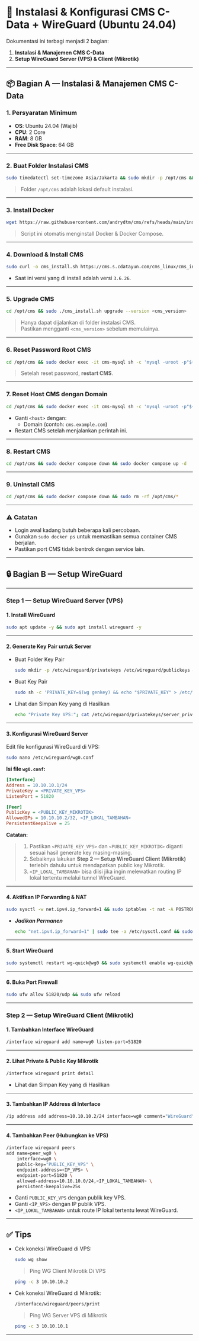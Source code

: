 # 🚀 Instalasi & Konfigurasi CMS C-Data + WireGuard (Ubuntu 24.04)

Dokumentasi ini terbagi menjadi 2 bagian:

1. **Instalasi & Manajemen CMS C-Data**
2. **Setup WireGuard Server (VPS) & Client (Mikrotik)**

---

## 📦 Bagian A — Instalasi & Manajemen CMS C-Data

### 1. Persyaratan Minimum

- **OS**: Ubuntu 24.04 (Wajib)
- **CPU**: 2 Core
- **RAM**: 8 GB
- **Free Disk Space**: 64 GB

---

### 2. Buat Folder Instalasi CMS

```bash
sudo timedatectl set-timezone Asia/Jakarta && sudo mkdir -p /opt/cms && sudo chmod -R 755 /opt/cms && cd /opt/cms
```

> Folder `/opt/cms` adalah lokasi default instalasi.

---

### 3. Install Docker

```bash
wget https://raw.githubusercontent.com/andrydtm/cms/refs/heads/main/install_docker.sh && sudo chmod +x install_docker.sh && sudo ./install_docker.sh
```

> Script ini otomatis menginstall Docker & Docker Compose.

---

### 4. Download & Install CMS

```bash
sudo curl -o cms_install.sh https://cms.s.cdatayun.com/cms_linux/cms_install.sh && sudo chmod +x ./cms_install.sh && sudo ./cms_install.sh install --version 3.6.26
```

- Saat ini versi yang di install adalah versi `3.6.26`.  

---

### 5. Upgrade CMS

```bash
cd /opt/cms && sudo ./cms_install.sh upgrade --version <cms_version>
```

> Hanya dapat dijalankan di folder instalasi CMS.  
> Pastikan mengganti `<cms_version>` sebelum memulainya.

---

### 6. Reset Password Root CMS

```bash
cd /opt/cms && sudo docker exec -it cms-mysql sh -c 'mysql -uroot -p"${MYSQL_ROOT_PASSWORD}" ccssx_boot -e "source /reset_pwd/reset_pwd.sql"'
```

> Setelah reset password, **restart CMS**.

---

### 7. Reset Host CMS dengan Domain

```bash
cd /opt/cms && sudo docker exec -it cms-mysql sh -c 'mysql -uroot -p"${MYSQL_ROOT_PASSWORD}" ccssx_boot -e "update sys_tenant set ip = \"<host>\" "'
```

- Ganti `<host>` dengan:
  - Domain (contoh: `cms.example.com`)
- Restart CMS setelah menjalankan perintah ini.

---

### 8. Restart CMS

```bash
cd /opt/cms && sudo docker compose down && sudo docker compose up -d
```

---

### 9. Uninstall CMS

```bash
cd /opt/cms && sudo docker compose down && sudo rm -rf /opt/cms/*
```

---

### ⚠️ Catatan

- Login awal kadang butuh beberapa kali percobaan.
- Gunakan `sudo docker ps` untuk memastikan semua container CMS berjalan.
- Pastikan port CMS tidak bentrok dengan service lain.

---

## 🔒 Bagian B — Setup WireGuard

---

### Step 1 — Setup WireGuard Server (VPS)

#### 1. Install WireGuard

  ```bash
  sudo apt update -y && sudo apt install wireguard -y
  ```

---

#### 2. Generate Key Pair untuk Server
- Buat Folder Key Pair
  ```bash
  sudo mkdir -p /etc/wireguard/privatekeys /etc/wireguard/publickeys && sudo chmod 700 /etc/wireguard/privatekeys
  ```
- Buat Key Pair
  ```bash
  sudo sh -c 'PRIVATE_KEY=$(wg genkey) && echo "$PRIVATE_KEY" > /etc/wireguard/privatekeys/server_privatekey && echo "$PRIVATE_KEY" | wg pubkey > /etc/wireguard/publickeys/server_publickey'
  ```
- Lihat dan Simpan Key yang di Hasilkan
  ```bash
  echo "Private Key VPS:"; cat /etc/wireguard/privatekeys/server_privatekey; echo "Public Key VPS:"; cat /etc/wireguard/publickeys/server_publickey
  ```
  
---

#### 3. Konfigurasi WireGuard Server

Edit file konfigurasi WireGuard di VPS:

```bash
sudo nano /etc/wireguard/wg0.conf
```

**Isi file `wg0.conf`:**

```ini
[Interface]
Address = 10.10.10.1/24
PrivateKey = <PRIVATE_KEY_VPS>
ListenPort = 51820

[Peer]
PublicKey = <PUBLIC_KEY_MIKROTIK>
AllowedIPs = 10.10.10.2/32, <IP_LOKAL_TAMBAHAN>
PersistentKeepalive = 25
```

**Catatan:**
  > 1. Pastikan `<PRIVATE_KEY_VPS>` dan `<PUBLIC_KEY_MIKROTIK>` diganti sesuai hasil generate key masing-masing.
  > 2. Sebaiknya lakukan **Step 2 — Setup WireGuard Client (Mikrotik)** terlebih dahulu untuk mendapatkan public key Mikrotik.
  > 3. `<IP_LOKAL_TAMBAHAN>` bisa diisi jika ingin melewatkan routing IP lokal tertentu melalui tunnel WireGuard.

---

#### 4. Aktifkan IP Forwarding & NAT

```bash
sudo sysctl -w net.ipv4.ip_forward=1 && sudo iptables -t nat -A POSTROUTING -o eth0 -j MASQUERADE && sudo iptables -A FORWARD -i wg0 -j ACCEPT && sudo iptables -A FORWARD -o wg0 -j ACCEPT
```

- ***Jadikan Permanen***
  
  ```bash
  echo "net.ipv4.ip_forward=1" | sudo tee -a /etc/sysctl.conf && sudo sysctl -p && sudo apt install iptables-persistent -y && sudo netfilter-persistent save
  ```

---

#### 5. Start WireGuard

```bash
sudo systemctl restart wg-quick@wg0 && sudo systemctl enable wg-quick@wg0 && sudo systemctl status wg-quick@wg0
```

---

#### 6. Buka Port Firewall

```bash
sudo ufw allow 51820/udp && sudo ufw reload
```

---

### Step 2 — Setup WireGuard Client (Mikrotik)

#### 1. Tambahkan Interface WireGuard

```bash
/interface wireguard add name=wg0 listen-port=51820
```

---

#### 2. Lihat Private & Public Key Mikrotik

```bash
/interface wireguard print detail
```
- Lihat dan Simpan Key yang di Hasilkan
---

#### 3. Tambahkan IP Address di Interface

```bash
/ip address add address=10.10.10.2/24 interface=wg0 comment="WireGuard"
```

---

#### 4. Tambahkan Peer (Hubungkan ke VPS)

```bash
/interface wireguard peers
add name=peer_wg0 \
    interface=wg0 \
    public-key="PUBLIC_KEY_VPS" \
    endpoint-address=<IP_VPS> \
    endpoint-port=51820 \
    allowed-address=10.10.10.0/24,<IP_LOKAL_TAMBAHAN> \
    persistent-keepalive=25s
```

- Ganti `PUBLIC_KEY_VPS` dengan publik key VPS.
- Ganti `<IP_VPS>` dengan IP publik VPS.
- `<IP_LOKAL_TAMBAHAN>` untuk route IP lokal tertentu lewat WireGuard.

---

## ✅ Tips

- Cek koneksi WireGuard di VPS:
  ```bash
  sudo wg show
  ```
  > Ping WG Client Mikrotik Di VPS
  ```bash
  ping -c 3 10.10.10.2
  ```
- Cek koneksi WireGuard di Mikrotik:
  ```bash
  /interface/wireguard/peers/print
  ```
  > Ping WG Server VPS di Mikrotik
  ```bash
  ping -c 3 10.10.10.1
  ```

---
